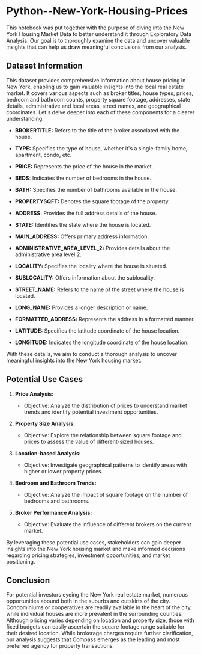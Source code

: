 # Python--New-York-Housing-Prices

This notebook was put together with the purpose of diving into the New York Housing Market Data to better understand it through Exploratory Data Analysis. Our goal is to thoroughly examine the data and uncover valuable insights that can help us draw meaningful conclusions from our analysis.

## Dataset Information

This dataset provides comprehensive information about house pricing in New York, enabling us to gain valuable insights into the local real estate market. It covers various aspects such as broker titles, house types, prices, bedroom and bathroom counts, property square footage, addresses, state details, administrative and local areas, street names, and geographical coordinates. Let's delve deeper into each of these components for a clearer understanding:

   - **BROKERTITLE:** Refers to the title of the broker associated with the house.
   
   - **TYPE:** Specifies the type of house, whether it's a single-family home, apartment, condo, etc.
   
   - **PRICE:** Represents the price of the house in the market.
   
   - **BEDS:** Indicates the number of bedrooms in the house.
   
   - **BATH:** Specifies the number of bathrooms available in the house.
   
   - **PROPERTYSQFT:** Denotes the square footage of the property.
   
   - **ADDRESS:** Provides the full address details of the house.
   
   - **STATE:** Identifies the state where the house is located.
   
   - **MAIN_ADDRESS:** Offers primary address information.
   
   
   - **ADMINISTRATIVE_AREA_LEVEL_2:** Provides details about the administrative area level 2.
   
   - **LOCALITY:** Specifies the locality where the house is situated.
   
   - **SUBLOCALITY:** Offers information about the sublocality.
   
   - **STREET_NAME:** Refers to the name of the street where the house is located.
   
   - **LONG_NAME:** Provides a longer description or name.
   
   - **FORMATTED_ADDRESS:** Represents the address in a formatted manner.
   
   - **LATITUDE:** Specifies the latitude coordinate of the house location.
   
   - **LONGITUDE:** Indicates the longitude coordinate of the house location.

With these details, we aim to conduct a thorough analysis to uncover meaningful insights into the New York housing market.
  
## Potential Use Cases

1. **Price Analysis:**

   - Objective: Analyze the distribution of prices to understand market trends and identify potential investment opportunities.
   
3. **Property Size Analysis:**

   - Objective: Explore the relationship between square footage and prices to assess the value of different-sized houses.

5. **Location-based Analysis:**

   - Objective: Investigate geographical patterns to identify areas with higher or lower property prices.

7. **Bedroom and Bathroom Trends:**

   - Objective: Analyze the impact of square footage on the number of bedrooms and bathrooms.

9. **Broker Performance Analysis:**

   - Objective: Evaluate the influence of different brokers on the current market.

By leveraging these potential use cases, stakeholders can gain deeper insights into the New York housing market and make informed decisions regarding pricing strategies, investment opportunities, and market positioning.

## Conclusion

For potential investors eyeing the New York real estate market, numerous opportunities abound both in the suburbs and outskirts of the city. Condominiums or cooperatives are readily available in the heart of the city, while individual houses are more prevalent in the surrounding counties. Although pricing varies depending on location and property size, those with fixed budgets can easily ascertain the square footage range suitable for their desired location. While brokerage charges require further clarification, our analysis suggests that Compass emerges as the leading and most preferred agency for property transactions.
